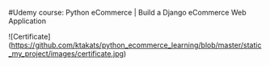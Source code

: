 #Udemy course: Python eCommerce | Build a Django eCommerce Web Application

![Certificate]
(https://github.com/ktakats/python_ecommerce_learning/blob/master/static_my_project/images/certificate.jpg)

